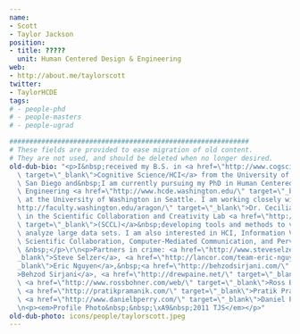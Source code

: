 ```yaml
---
name:
- Scott
- Taylor Jackson
position:
- title: ?????
  unit: Human Centered Design & Engineering
web:
- http://about.me/taylorscott
twitter:
- TaylorHCDE
tags:
# - people-phd
# - people-masters
# - people-ugrad

############################################################
# These fields are provided to ease migration of old content.
# They are not used, and should be deleted when no longer desired.
old-dub-bio: "<p>I&nbsp;received my B.S. in <a href=\"http://www.cogsci.ucsd.edu/\"\
  \ target=\"_blank\">Cognitive Science/HCI</a> from the University of California,\
  \ San Diego and&nbsp;I am currently pursuing my PhD in Human Centered Design and\
  \ Engineering <a href=\"http://www.hcde.washington.edu/\" target=\"_blank\">(HCDE)</a>\
  \ at the University of Washington in Seattle. I am working closely with <a href=\"\
  http://faculty.washington.edu/aragon/\" target=\"_blank\">Dr. Cecilia Aragon</a>\
  \ in the Scientific Collaboration and Creativity Lab <a href=\"http://depts.washington.edu/sccl/\"\
  \ target=\"_blank\">(SCCL)</a>&nbsp;developing tools and methods to visualize and\
  \ analyze large data sets. I am also interested in HCI, Information Visualization,\
  \ Scientific Collaboration, Computer-Mediated Communication, and Pervasive Computing.\
  \ &nbsp;</p>\r\n<p>Partners in crime: <a href=\"http://www.steveselzer.com/\" target=\"\
  _blank\">Steve Selzer</a>, <a href=\"http://lancor.com/team-eric-nguyen/\" target=\"\
  _blank\">Eric Nguyen</a>,&nbsp;<a href=\"http://behzodsirjani.com/\" target=\"_blank\"\
  >Behzod Sirjani</a>, <a href=\"http://drewpaine.net/\" target=\"_blank\">Drew Paine</a>,\
  \ <a href=\"http://www.rossbohner.com/web/\" target=\"_blank\">Ross Bohner</a>,\
  \ <a href=\"http://pratikpramanik.com/\" target=\"_blank\">Pratik Pramanik</a>,\
  \ <a href=\"http://www.danielbperry.com/\" target=\"_blank\">Daniel Perry</a>.</p>\r\
  \n<p><em>Profile Photo&nbsp;&nbsp;\xA9&nbsp;2011 TJS</em></p>"
old-dub-photo: icons/people/taylorscott.jpeg
---
```

